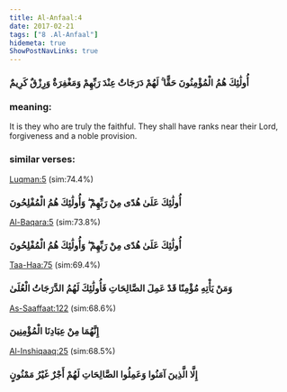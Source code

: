 ```yaml
---
title: Al-Anfaal:4
date: 2017-02-21
tags: ["8 .Al-Anfaal"]
hidemeta: true 
ShowPostNavLinks: true 
---
```

### أُولَٰئِكَ هُمُ الْمُؤْمِنُونَ حَقًّا ۚ لَهُمْ دَرَجَاتٌ عِنْدَ رَبِّهِمْ وَمَغْفِرَةٌ وَرِزْقٌ كَرِيمٌ
### meaning: 
It is they who are truly the faithful. They shall have ranks near their Lord, forgiveness and a noble provision.
### similar verses: 

[Luqman:5](/31/5) (sim:74.4%)

### أُولَٰئِكَ عَلَىٰ هُدًى مِنْ رَبِّهِمْ ۖ وَأُولَٰئِكَ هُمُ الْمُفْلِحُونَ

[Al-Baqara:5](/2/5) (sim:73.8%)

### أُولَٰئِكَ عَلَىٰ هُدًى مِنْ رَبِّهِمْ ۖ وَأُولَٰئِكَ هُمُ الْمُفْلِحُونَ

[Taa-Haa:75](/20/75) (sim:69.4%)

### وَمَنْ يَأْتِهِ مُؤْمِنًا قَدْ عَمِلَ الصَّالِحَاتِ فَأُولَٰئِكَ لَهُمُ الدَّرَجَاتُ الْعُلَىٰ

[As-Saaffaat:122](/37/122) (sim:68.6%)

### إِنَّهُمَا مِنْ عِبَادِنَا الْمُؤْمِنِينَ

[Al-Inshiqaaq:25](/84/25) (sim:68.5%)

### إِلَّا الَّذِينَ آمَنُوا وَعَمِلُوا الصَّالِحَاتِ لَهُمْ أَجْرٌ غَيْرُ مَمْنُونٍ

